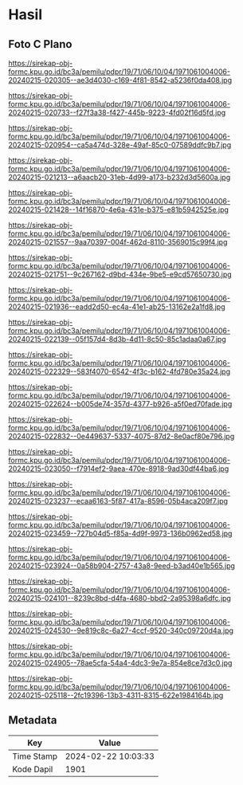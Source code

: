 # Hasil

## Foto C Plano

https://sirekap-obj-formc.kpu.go.id/bc3a/pemilu/pdpr/19/71/06/10/04/1971061004006-20240215-020305--ae3d4030-c169-4f81-8542-a5236f0da408.jpg

https://sirekap-obj-formc.kpu.go.id/bc3a/pemilu/pdpr/19/71/06/10/04/1971061004006-20240215-020733--f27f3a38-f427-445b-9223-4fd02f16d5fd.jpg

https://sirekap-obj-formc.kpu.go.id/bc3a/pemilu/pdpr/19/71/06/10/04/1971061004006-20240215-020954--ca5a474d-328e-49af-85c0-07589ddfc9b7.jpg

https://sirekap-obj-formc.kpu.go.id/bc3a/pemilu/pdpr/19/71/06/10/04/1971061004006-20240215-021213--a6aacb20-31eb-4d99-a173-b232d3d5600a.jpg

https://sirekap-obj-formc.kpu.go.id/bc3a/pemilu/pdpr/19/71/06/10/04/1971061004006-20240215-021428--14f16870-4e6a-431e-b375-e81b5942525e.jpg

https://sirekap-obj-formc.kpu.go.id/bc3a/pemilu/pdpr/19/71/06/10/04/1971061004006-20240215-021557--9aa70397-004f-462d-8110-3569015c99f4.jpg

https://sirekap-obj-formc.kpu.go.id/bc3a/pemilu/pdpr/19/71/06/10/04/1971061004006-20240215-021751--9c267162-d9bd-434e-9be5-e9cd57650730.jpg

https://sirekap-obj-formc.kpu.go.id/bc3a/pemilu/pdpr/19/71/06/10/04/1971061004006-20240215-021936--eadd2d50-ec4a-41e1-ab25-13162e2a1fd8.jpg

https://sirekap-obj-formc.kpu.go.id/bc3a/pemilu/pdpr/19/71/06/10/04/1971061004006-20240215-022139--05f157d4-8d3b-4d11-8c50-85c1adaa0a67.jpg

https://sirekap-obj-formc.kpu.go.id/bc3a/pemilu/pdpr/19/71/06/10/04/1971061004006-20240215-022329--583f4070-6542-4f3c-b162-4fd780e35a24.jpg

https://sirekap-obj-formc.kpu.go.id/bc3a/pemilu/pdpr/19/71/06/10/04/1971061004006-20240215-022624--b005de74-357d-4377-b926-a5f0ed70fade.jpg

https://sirekap-obj-formc.kpu.go.id/bc3a/pemilu/pdpr/19/71/06/10/04/1971061004006-20240215-022832--0e449637-5337-4075-87d2-8e0acf80e796.jpg

https://sirekap-obj-formc.kpu.go.id/bc3a/pemilu/pdpr/19/71/06/10/04/1971061004006-20240215-023050--f7914ef2-9aea-470e-8918-9ad30df44ba6.jpg

https://sirekap-obj-formc.kpu.go.id/bc3a/pemilu/pdpr/19/71/06/10/04/1971061004006-20240215-023237--ecaa6163-5f87-417a-8596-05b4aca209f7.jpg

https://sirekap-obj-formc.kpu.go.id/bc3a/pemilu/pdpr/19/71/06/10/04/1971061004006-20240215-023459--727b04d5-f85a-4d9f-9973-136b0962ed58.jpg

https://sirekap-obj-formc.kpu.go.id/bc3a/pemilu/pdpr/19/71/06/10/04/1971061004006-20240215-023924--0a58b904-2757-43a8-9eed-b3ad40e1b565.jpg

https://sirekap-obj-formc.kpu.go.id/bc3a/pemilu/pdpr/19/71/06/10/04/1971061004006-20240215-024101--8239c8bd-d4fa-4680-bbd2-2a95398a6dfc.jpg

https://sirekap-obj-formc.kpu.go.id/bc3a/pemilu/pdpr/19/71/06/10/04/1971061004006-20240215-024530--9e819c8c-6a27-4ccf-9520-340c09720d4a.jpg

https://sirekap-obj-formc.kpu.go.id/bc3a/pemilu/pdpr/19/71/06/10/04/1971061004006-20240215-024905--78ae5cfa-54a4-4dc3-9e7a-854e8ce7d3c0.jpg

https://sirekap-obj-formc.kpu.go.id/bc3a/pemilu/pdpr/19/71/06/10/04/1971061004006-20240215-025118--2fc19396-13b3-4311-8315-622e1984164b.jpg


## Metadata

| Key        | Value               |
| ---------- | ------------------- |
| Time Stamp | 2024-02-22 10:03:33 |
| Kode Dapil | 1901                |



